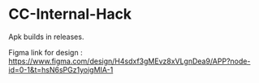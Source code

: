 # CC-Internal-Hack

Apk builds in releases.

Figma link for design : https://www.figma.com/design/H4sdxf3gMEvz8xVLgnDea9/APP?node-id=0-1&t=hsN6sPGz1yoigMIA-1
